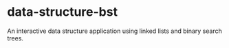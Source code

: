 # data-structure-bst
An interactive data structure application using linked lists and binary search trees.

